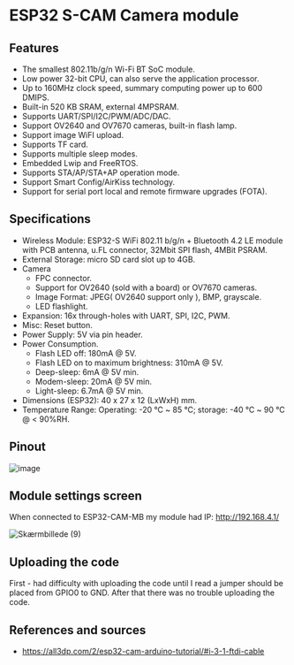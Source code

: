 # ESP32 S-CAM Camera module

## Features

* The smallest 802.11b/g/n Wi-Fi BT SoC module.
* Low power 32-bit CPU, can also serve the application processor.
* Up to 160MHz clock speed, summary computing power up to 600 DMIPS.
* Built-in 520 KB SRAM, external 4MPSRAM.
* Supports UART/SPI/I2C/PWM/ADC/DAC.
* Support OV2640 and OV7670 cameras, built-in flash lamp.
* Support image WiFI upload.
* Supports TF card.
* Supports multiple sleep modes.
* Embedded Lwip and FreeRTOS.
* Supports STA/AP/STA+AP operation mode.
* Support Smart Config/AirKiss technology.
* Support for serial port local and remote firmware upgrades (FOTA).

## Specifications

* Wireless Module: ESP32-S WiFi 802.11 b/g/n + Bluetooth 4.2 LE module with PCB antenna, u.FL connector, 32Mbit SPI flash, 4MBit PSRAM.
* External Storage: micro SD card slot up to 4GB.
* Camera
  * FPC connector.
  * Support for OV2640 (sold with a board) or OV7670 cameras.
  * Image Format: JPEG( OV2640 support only ), BMP, grayscale.
  * LED flashlight.
* Expansion: 16x through-holes with UART, SPI, I2C, PWM.
* Misc: Reset button.
* Power Supply: 5V via pin header.
* Power Consumption.
  * Flash LED off: 180mA @ 5V.
  * Flash LED on to maximum brightness: 310mA @ 5V.
  * Deep-sleep: 6mA @ 5V min.
  * Modem-sleep: 20mA @ 5V min.
  * Light-sleep: 6.7mA @ 5V min.
* Dimensions (ESP32): 40 x 27 x 12 (LxWxH) mm.
* Temperature Range: Operating: -20 ℃ ~ 85 ℃; storage: -40 ℃ ~ 90 ℃ @ < 90%RH.

## Pinout
![image](https://user-images.githubusercontent.com/44589560/195549429-37e73d4e-082c-44f9-8b3e-816c8f901346.png)

## Module settings screen

When connected to ESP32-CAM-MB my module had IP: http://192.168.4.1/


![Skærmbillede (9)](https://user-images.githubusercontent.com/44589560/195547686-b3e29914-a9de-4411-bbb5-09edee03b268.png)

## Uploading the  code

First - had difficulty with uploading the code until I read a jumper should be placed from GPIO0 to GND. After that there was no trouble uploading the code.

## References and sources

* https://all3dp.com/2/esp32-cam-arduino-tutorial/#i-3-1-ftdi-cable

